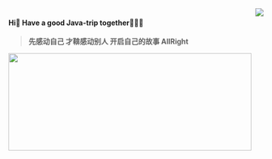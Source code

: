 <img align="right" src="https://github-readme-stats.vercel.app/api?username=Mr-Luo-csc&show_icons=true&icon_color=805AD5&text_color=718096&bg_color=ffffff&hide_title=true&hide_border=true" />
<!--&hide_border=true&hide=contribs,issues-->

#### Hi👋 Have a good Java-trip together🌱🌱🌱

> <b>先感动自己 才鞥感动别人 开启自己的故事 AllRight</b>

<img src="https://media.giphy.com/media/J9lGBaHFbjZm0/giphy.gif" width="480" height="193" />

<!--
**Mr-Luo-csc/Mr-Luo-csc** is a ✨ _special_ ✨ repository because its `README.md` (this file) appears on your GitHub profile.

Here are some ideas to get you started:

- 🔭 I’m currently working on ...
- 🌱 I’m currently learning ...
- 👯 I’m looking to collaborate on ...
- 🤔 I’m looking for help with ...
- 💬 Ask me about ...
- 📫 How to reach me: ...
- 😄 Pronouns: ...
- ⚡ Fun fact: ...
-->
